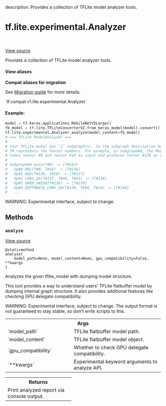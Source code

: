 description: Provides a collection of TFLite model analyzer tools.

<div itemscope itemtype="http://developers.google.com/ReferenceObject">
<meta itemprop="name" content="tf.lite.experimental.Analyzer" />
<meta itemprop="path" content="Stable" />
<meta itemprop="property" content="analyze"/>
</div>

# tf.lite.experimental.Analyzer

<!-- Insert buttons and diff -->

<table class="tfo-notebook-buttons tfo-api nocontent" align="left">

</table>

<a target="_blank" class="external" href="/code/stable/tensorflow/lite/python/analyzer.py">View source</a>



Provides a collection of TFLite model analyzer tools.

<section class="expandable">
  <h4 class="showalways">View aliases</h4>
  <p>
<b>Compat aliases for migration</b>
<p>See
<a href="https://www.tensorflow.org/guide/migrate">Migration guide</a> for
more details.</p>
<p>`tf.compat.v1.lite.experimental.Analyzer`</p>
</p>
</section>

<!-- Placeholder for "Used in" -->


#### Example:



```python
model = tf.keras.applications.MobileNetV3Large()
fb_model = tf.lite.TFLiteConverterV2.from_keras_model(model).convert()
tf.lite.experimental.Analyzer.analyze(model_content=fb_model)
# === TFLite ModelAnalyzer ===
#
# Your TFLite model has ‘1’ subgraph(s). In the subgraph description below,
# T# represents the Tensor numbers. For example, in Subgraph#0, the MUL op
# takes tensor #0 and tensor #19 as input and produces tensor #136 as output.
#
# Subgraph#0 main(T#0) -> [T#263]
#   Op#0 MUL(T#0, T#19) -> [T#136]
#   Op#1 ADD(T#136, T#18) -> [T#137]
#   Op#2 CONV_2D(T#137, T#44, T#93) -> [T#138]
#   Op#3 HARD_SWISH(T#138) -> [T#139]
#   Op#4 DEPTHWISE_CONV_2D(T#139, T#94, T#24) -> [T#140]
#   ...
```

WARNING: Experimental interface, subject to change.

## Methods

<h3 id="analyze"><code>analyze</code></h3>

<a target="_blank" class="external" href="/code/stable/tensorflow/lite/python/analyzer.py">View source</a>

<pre class="devsite-click-to-copy prettyprint lang-py tfo-signature-link">
<code>@staticmethod</code>
<code>analyze(
    model_path=None, model_content=None, gpu_compatibility=False, **kwargs
)
</code></pre>

Analyzes the given tflite_model with dumping model structure.

This tool provides a way to understand users' TFLite flatbuffer model by
dumping internal graph structure. It also provides additional features
like checking GPU delegate compatibility.

WARNING: Experimental interface, subject to change.
         The output format is not guaranteed to stay stable, so don't
         write scripts to this.

<!-- Tabular view -->
 <table class="responsive fixed orange">
<colgroup><col width="214px"><col></colgroup>
<tr><th colspan="2">Args</th></tr>

<tr>
<td>
`model_path`
</td>
<td>
TFLite flatbuffer model path.
</td>
</tr><tr>
<td>
`model_content`
</td>
<td>
TFLite flatbuffer model object.
</td>
</tr><tr>
<td>
`gpu_compatibility`
</td>
<td>
Whether to check GPU delegate compatibility.
</td>
</tr><tr>
<td>
`**kwargs`
</td>
<td>
Experimental keyword arguments to analyze API.
</td>
</tr>
</table>



<!-- Tabular view -->
 <table class="responsive fixed orange">
<colgroup><col width="214px"><col></colgroup>
<tr><th colspan="2">Returns</th></tr>
<tr class="alt">
<td colspan="2">
Print analyzed report via console output.
</td>
</tr>

</table>





